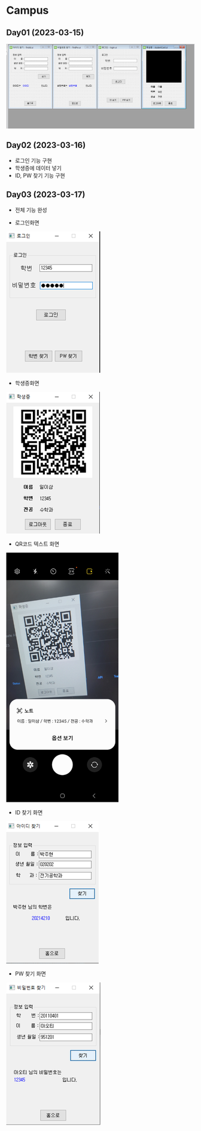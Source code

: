 # Campus

## Day01 (2023-03-15)
![전체 화면들](https://raw.githubusercontent.com/Tarel-IoT-PK/Campus/main/images/AllWindow.png?token=GHSAT0AAAAAAB6EE3SUJZDMDVWXRUEUTSQ2ZAUDFTA)

## Day02 (2023-03-16)
- 로그인 기능 구현
- 학생증에 데이터 넣기
- ID, PW 찾기 기능 구현

## Day03 (2023-03-17)
- 전체 기능 완성

- 로그인화면

![로그인화면](https://raw.githubusercontent.com/Tarel-IoT-PK/Campus/main/images/Home.png?token=GHSAT0AAAAAAB6EE3SVI5LLXJXTC4BPEGPOZAUDGHA)

- 학생증화면

![학생증 화면](https://raw.githubusercontent.com/Tarel-IoT-PK/Campus/main/images/studentcard.png?token=GHSAT0AAAAAAB6EE3SVPRUU4VWJUD4UQRUGZAUDQTQ)

- QR코드 텍스트 화면

<img src="https://raw.githubusercontent.com/Tarel-IoT-PK/Campus/main/images/QRtext.jpg?token=GHSAT0AAAAAAB6EE3SUWV6T2M6UO7FMUV32ZAUDB2Q" width = "300" />

- ID 찾기 화면

![ID찾기 화면](https://raw.githubusercontent.com/Tarel-IoT-PK/Campus/main/images/findID.png?token=GHSAT0AAAAAAB6EE3SVILAERMHKMJKH4R2YZAUDJQQ)

- PW 찾기 화면

![PW찾기 화면](https://raw.githubusercontent.com/Tarel-IoT-PK/Campus/main/images/findPW.png?token=GHSAT0AAAAAAB6EE3SV2C2TK7PIXENKZRCWZAUDKEA)


